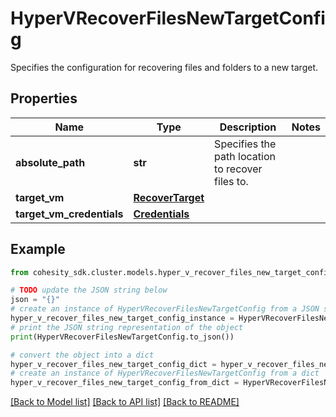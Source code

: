 # HyperVRecoverFilesNewTargetConfig

Specifies the configuration for recovering files and folders to a new target.

## Properties

Name | Type | Description | Notes
------------ | ------------- | ------------- | -------------
**absolute_path** | **str** | Specifies the path location to recover files to. | 
**target_vm** | [**RecoverTarget**](RecoverTarget.md) |  | 
**target_vm_credentials** | [**Credentials**](Credentials.md) |  | 

## Example

```python
from cohesity_sdk.cluster.models.hyper_v_recover_files_new_target_config import HyperVRecoverFilesNewTargetConfig

# TODO update the JSON string below
json = "{}"
# create an instance of HyperVRecoverFilesNewTargetConfig from a JSON string
hyper_v_recover_files_new_target_config_instance = HyperVRecoverFilesNewTargetConfig.from_json(json)
# print the JSON string representation of the object
print(HyperVRecoverFilesNewTargetConfig.to_json())

# convert the object into a dict
hyper_v_recover_files_new_target_config_dict = hyper_v_recover_files_new_target_config_instance.to_dict()
# create an instance of HyperVRecoverFilesNewTargetConfig from a dict
hyper_v_recover_files_new_target_config_from_dict = HyperVRecoverFilesNewTargetConfig.from_dict(hyper_v_recover_files_new_target_config_dict)
```
[[Back to Model list]](../README.md#documentation-for-models) [[Back to API list]](../README.md#documentation-for-api-endpoints) [[Back to README]](../README.md)


